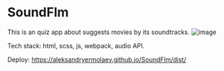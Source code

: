 # SoundFlm

This is an quiz app about suggests movies by its soundtracks.
![image](https://user-images.githubusercontent.com/105563799/214019771-441372e6-534c-4cca-ae91-888dfa660b50.png)

Tech stack: html, scss, js, webpack, audio API.

Deploy: https://aleksandryermolaev.github.io/SoundFlm/dist/
